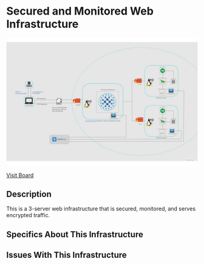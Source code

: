 # Secured and Monitored Web Infrastructure

![Image of a secured and monitored infrastructure](2-secured_and_monitored_web_infrastructure.jpg)

[Visit Board](https://miro.com/app/board/uXjVPd7wDhA=/)

## Description

This is a 3-server web infrastructure that is secured, monitored, and serves encrypted traffic.

## Specifics About This Infrastructure



## Issues With This Infrastructure

